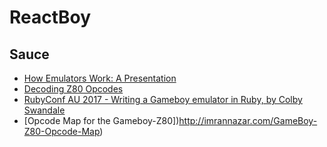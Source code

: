 # ReactBoy

## Sauce

- [How Emulators Work: A Presentation](http://imrannazar.com/How-Emulators-Work:-a-presentation)
- [Decoding Z80 Opcodes](http://z80.info/decoding.htm)
- [RubyConf AU 2017 - Writing a Gameboy emulator in Ruby, by Colby Swandale](https://www.youtube.com/watch?v=WbO2FEpNPvQ)
- [Opcode Map for the Gameboy-Z80])http://imrannazar.com/GameBoy-Z80-Opcode-Map)
